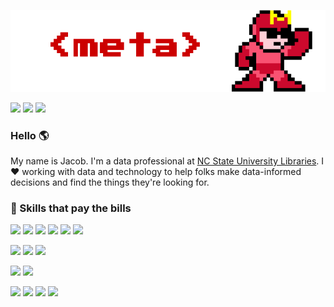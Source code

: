 ![meta banner](https://github.com/eightBitter/eightBitter/blob/master/meta-2.png)

[![](https://img.shields.io/badge/-jacobshelby-blue?style=flat-square&logo=linkedin)](https://www.linkedin.com/in/jacobshelby/)
[![](https://img.shields.io/badge/-eightBitter-%23181717?style=flat-square&logo=github)](https://github.com/eightBitter)
[![](https://img.shields.io/badge/-0000.0002.6003.9818-66CC33?style=flat-square&logo=orcid&logoColor=FFFFFF)](https://orcid.org/0000-0002-6003-9818)

### Hello 🌎

My name is Jacob. I'm a data professional at [NC State University Libraries](https://lib.ncsu.edu). I :heart: working with data and technology to help folks make data-informed decisions and find the things they're looking for.

### 💪 Skills that pay the bills

<!-- ![](https://img.shields.io/badge/-data-666666?style=flat-square)  -->
![](https://img.shields.io/badge/-data%20collection-blue?style=flat-square)
![](https://img.shields.io/badge/-data%20normalization-blue?style=flat-square)
![](https://img.shields.io/badge/-data%20transformation-blue?style=flat-square)
![](https://img.shields.io/badge/-data%20analysis-blue?style=flat-square)
![](https://img.shields.io/badge/-data%20visualization-blue?style=flat-square)
![](https://img.shields.io/badge/-data%20documentation-blue?style=flat-square)

<!-- ![](https://img.shields.io/badge/-coding-666666?style=flat-square) -->
![](https://img.shields.io/badge/-ruby-purple?style=flat-square&logo=ruby&logoColor=white)
![](https://img.shields.io/badge/-python-purple?style=flat-square&logo=python&logoColor=white)
![](https://img.shields.io/badge/-php-purple?style=flat-square&logo=php&logoColor=white)

![](https://img.shields.io/badge/-Tableau-66CC33?style=flat-square)
![](https://img.shields.io/badge/-OpenRefine-66CC33?style=flat-square)

<!-- ![](https://img.shields.io/badge/-soft-666666?style=flat-square)-->
![](https://img.shields.io/badge/-empathy-red?style=flat-square)
![](https://img.shields.io/badge/-critical%20analysis-red?style=flat-square)
![](https://img.shields.io/badge/-effective%20communication-red?style=flat-square)
![](https://img.shields.io/badge/-process%20design-red?style=flat-square)

<!--
**eightBitter/eightBitter** is a ✨ _special_ ✨ repository because its `README.md` (this file) appears on your GitHub profile.

Here are some ideas to get you started:

- 🔭 I’m currently working on ...
- 🌱 I’m currently learning ...
- 👯 I’m looking to collaborate on ...
- 🤔 I’m looking for help with ...
- 💬 Ask me about ...
- 📫 How to reach me: ...
- 😄 Pronouns: ...
- ⚡ Fun fact: ...
-->
